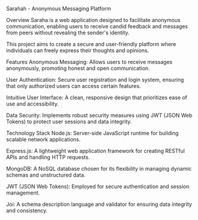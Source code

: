 Sarahah - Anonymous Messaging Platform

Overview
Saraha is a web application designed to facilitate anonymous communication, enabling users to receive candid feedback and messages from peers without revealing the sender's identity.

This project aims to create a secure and user-friendly platform where individuals can freely express their thoughts and opinions.

Features
Anonymous Messaging: Allows users to receive messages anonymously, promoting honest and open communication.

User Authentication: Secure user registration and login system, ensuring that only authorized users can access certain features.

Intuitive User Interface: A clean, responsive design that prioritizes ease of use and accessibility.

Data Security: Implements robust security measures using JWT (JSON Web Tokens) to protect user sessions and data integrity.

Technology Stack
Node.js: Server-side JavaScript runtime for building scalable network applications.

Express.js: A lightweight web application framework for creating RESTful APIs and handling HTTP requests.

MongoDB: A NoSQL database chosen for its flexibility in managing dynamic schemas and unstructured data.

JWT (JSON Web Tokens): Employed for secure authentication and session management.

Joi: A schema description language and validator for ensuring data integrity and consistency.
